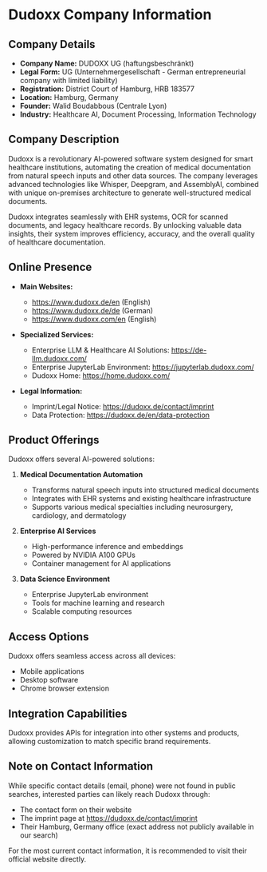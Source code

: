 # Dudoxx Company Information

## Company Details

- **Company Name:** DUDOXX UG (haftungsbeschränkt)
- **Legal Form:** UG (Unternehmergesellschaft - German entrepreneurial company with limited liability)
- **Registration:** District Court of Hamburg, HRB 183577
- **Location:** Hamburg, Germany
- **Founder:** Walid Boudabbous (Centrale Lyon)
- **Industry:** Healthcare AI, Document Processing, Information Technology

## Company Description

Dudoxx is a revolutionary AI-powered software system designed for smart healthcare institutions, automating the creation of medical documentation from natural speech inputs and other data sources. The company leverages advanced technologies like Whisper, Deepgram, and AssemblyAI, combined with unique on-premises architecture to generate well-structured medical documents.

Dudoxx integrates seamlessly with EHR systems, OCR for scanned documents, and legacy healthcare records. By unlocking valuable data insights, their system improves efficiency, accuracy, and the overall quality of healthcare documentation.

## Online Presence

- **Main Websites:**
  - https://www.dudoxx.de/en (English)
  - https://www.dudoxx.de/de (German)
  - https://www.dudoxx.com/en (English)

- **Specialized Services:**
  - Enterprise LLM & Healthcare AI Solutions: https://de-llm.dudoxx.com/
  - Enterprise JupyterLab Environment: https://jupyterlab.dudoxx.com/
  - Dudoxx Home: https://home.dudoxx.com/

- **Legal Information:**
  - Imprint/Legal Notice: https://dudoxx.de/contact/imprint
  - Data Protection: https://dudoxx.de/en/data-protection

## Product Offerings

Dudoxx offers several AI-powered solutions:

1. **Medical Documentation Automation**
   - Transforms natural speech inputs into structured medical documents
   - Integrates with EHR systems and existing healthcare infrastructure
   - Supports various medical specialties including neurosurgery, cardiology, and dermatology

2. **Enterprise AI Services**
   - High-performance inference and embeddings
   - Powered by NVIDIA A100 GPUs
   - Container management for AI applications

3. **Data Science Environment**
   - Enterprise JupyterLab environment
   - Tools for machine learning and research
   - Scalable computing resources

## Access Options

Dudoxx offers seamless access across all devices:
- Mobile applications
- Desktop software
- Chrome browser extension

## Integration Capabilities

Dudoxx provides APIs for integration into other systems and products, allowing customization to match specific brand requirements.

## Note on Contact Information

While specific contact details (email, phone) were not found in public searches, interested parties can likely reach Dudoxx through:

- The contact form on their website
- The imprint page at https://dudoxx.de/contact/imprint
- Their Hamburg, Germany office (exact address not publicly available in our search)

For the most current contact information, it is recommended to visit their official website directly.
